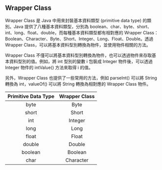 ## Wrapper Class


Wrapper Class 是 Java 中用來封裝基本資料類型 (primitive data type) 的類別。Java 提供了八種基本資料類型，分別為 boolean、char、byte、short、int、long、float、double，而每種基本資料類型都有相對應的 Wrapper Class：Boolean、Character、Byte、Short、Integer、Long、Float、Double。透過 Wrapper Class，可以將基本資料型別轉換為物件，並使用物件相關的方法。   

Wrapper Class 不僅可以將基本資料型別轉換為物件，也可以透過物件來存取基本資料型別的值。例如，將 int 型別的變數 i 包裝成 Integer 物件後，可以透過 Integer 物件的 intValue() 方法來取得 i 的值。   

另外，Wrapper Class 也提供了一些常用的方法，例如 parseInt() 可以將 String 轉換為 int，valueOf() 可以將 String 轉換為相對應的 Wrapper Class 物件。   


| Primitive Data Type | Wrapper Class |
| :---: | :---: |
| byte | Byte |
| short | Short |
| int | Integer |
| long | Long |
| float | Float |
| double | Double |
| boolean | Boolean |
| char | Character |